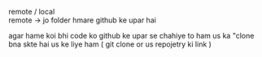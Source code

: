 remote / local
<br/>
remote -> jo folder hmare github ke upar hai

agar hame koi bhi code ko github ke upar se chahiye to ham us ka "clone bna skte hai 
us ke liye  ham ( git clone or us repojetry ki link )
